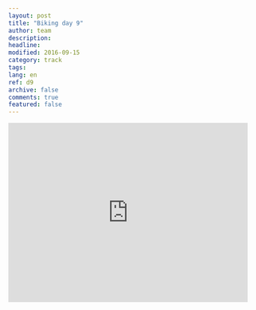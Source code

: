 ```yaml
---
layout: post
title: "Biking day 9"
author: team
description: 
headline: 
modified: 2016-09-15
category: track
tags: 
lang: en
ref: d9
archive: false
comments: true
featured: false
---
```

<iframe width="480" height="360" src="http://track-kit.net/maps_s3/?v=embed&track=229807.gpx" frameborder="0" allowfullscreen></iframe>




